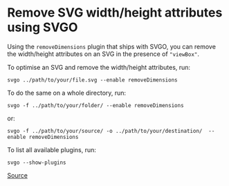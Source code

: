 # Remove SVG width/height attributes using SVGO

Using the `removeDimensions` plugin that ships with SVGO, you can remove the
width/height attributes on an SVG in the presence of `"viewBox"`.

To optimise an SVG and remove the width/height attributes, run:

    svgo ../path/to/your/file.svg --enable removeDimensions


To do the same on a whole directory, run:

    svgo -f ../path/to/your/folder/ --enable removeDimensions

or:

    svgo -f ../path/to/your/source/ -o ../path/to/your/destination/  --enable removeDimensions

To list all available plugins, run:

    svgo --show-plugins

[Source](https://github.com/svg/svgo)
